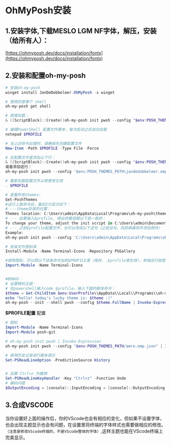 # OhMyPosh安装

## 1.安装字体,下载MESLO LGM NF字体，解压，安装（给所有人）：

[https://ohmyposh.dev/docs/installation/fonts](https://ohmyposh.dev/docs/installation/fonts)

## 2.安装和配置oh-my-posh
```powershell
# 安装oh-my-posh
winget install JanDeDobbeleer.OhMyPosh -s winget

# 使用的是哪个 shell
oh-my-posh get shell

# 直接加载：
& ([ScriptBlock]::Create((oh-my-posh init pwsh --config "$env:POSH_THEMES_PATH\jandedobbeleer.omp.json" --print) -join "`n"))

# 编辑PowerShell 配置文件脚本，每次启动之后自动加载
notepad $PROFILE

# 当上述命令出错时，请确保先创建配置文件
New-Item -Path $PROFILE -Type File -Force

# 在配置文件里添加以下行：
& ([ScriptBlock]::Create((oh-my-posh init pwsh --config "$env:POSH_THEMES_PATH\jandedobbeleer.omp.json" --print) -join "`n"))
或者添加这行：
oh-my-posh init pwsh --config '$env:POSH_THEMES_PATH\jandedobbeleer.omp.json' | Invoke-Expression

# 重新加载配置文件以使更改生效
. $PROFILE

# 查看所有themes:
Get-PoshThemes
#运行上面命令后，最后3行显示如下：
# ---theme存放的位置：
Themes location: C:\Users\admin\AppData\Local\Programs\oh-my-posh\themes
# --- 如果输入$profile, 得出的路径跟以下是一致的：
To change your theme, adjust the init script in C:\Users\admin\Documents\PowerShell\Microsoft.PowerShell_profile.ps1.
# --- 之前$profile配置文件，也可以改成以下这句（之前这句，向防病毒软件添加例外）
Example:
oh-my-posh init pwsh --config 'C:\Users\admin\AppData\Local\Programs\oh-my-posh\themes\jandedobbeleer.omp.json' | Invoke-Expression

# 安装文件图标库
Install-Module -Name Terminal-Icons -Repository PSGallery

#使用图标，可以把以下这条命令加到$PROFILE里（保存，.$profile使生效），单独运行就是一次性：
Import-Module -Name Terminal-Icons


#BONUS：
# 设置随机主题：
# 在powershell输入code $profile，输入下面的脚本命令：
$theme = Get-ChildItem $env:UserProfile\\AppData\\Local\\Programs\\oh-my-posh\\themes\\ | Get-Random
echo "hello! today's lucky theme is: $theme :)"
oh-my-posh --init --shell pwsh --config $theme.FullName | Invoke-Expression

```

**$PROFILE配置**
配置
```powershell
# 图标
Import-Module -Name Terminal-Icons
Import-Module posh-git

# oh-my-posh init pwsh | Invoke-Expression
oh-my-posh init pwsh --config "$env:POSH_THEMES_PATH/amro.omp.json" | Invoke-Expression

# 使用历史记录进行脚本提示
Set-PSReadLineOption -PredictionSource History


# 设置 Ctrl+z 为撤销
Set-PSReadLineKeyHandler -Key "Ctrl+z" -Function Undo 
# 编码问题
$OutputEncoding = [console]::InputEncoding = [console]::OutputEncoding = New-Object System.Text.UTF8Encoding

```


## 3.合成VSCODE

当你设置好上面的操作后，你的VScode也会有相应的变化，但如果不设置字体，也会出现主题显示也会有问题，在设置里将终端的字体样式也需要做相应的修改。`（注意是修改VScode终端的，不是VScode整体的字体）`,这样主题也能在VScode终端上完美显示。



